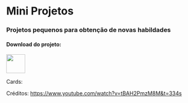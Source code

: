 # Mini Projetos

### Projetos pequenos para obtenção de novas habildades

#### Download do projeto: <br/>
<a href="https://github.com/brunorodsilva/mini_projetos/archive/refs/heads/main.zip"><img src="https://i.imgur.com/lgr58uU.png" width="50px"></a>

Cards: 


Créditos: https://www.youtube.com/watch?v=tBAH2PmzM8M&t=334s
